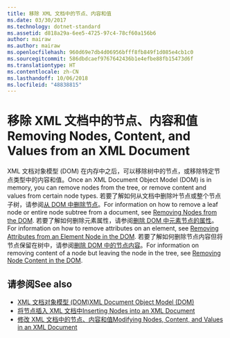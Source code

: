 ```yaml
---
title: 移除 XML 文档中的节点、内容和值
ms.date: 03/30/2017
ms.technology: dotnet-standard
ms.assetid: d818a29a-6ee5-4725-97c4-78cf60a156b6
author: mairaw
ms.author: mairaw
ms.openlocfilehash: 960d69e7db4d06956bfff8fb849f1d085e4cb1c0
ms.sourcegitcommit: 586dbdcaef9767642436b1e4efbe88fb15473d6f
ms.translationtype: HT
ms.contentlocale: zh-CN
ms.lasthandoff: 10/06/2018
ms.locfileid: "48838815"
---
```

# <a name="removing-nodes-content-and-values-from-an-xml-document"></a><span data-ttu-id="3d581-102">移除 XML 文档中的节点、内容和值</span><span class="sxs-lookup"><span data-stu-id="3d581-102">Removing Nodes, Content, and Values from an XML Document</span></span>
<span data-ttu-id="3d581-103">XML 文档对象模型 (DOM) 在内存中之后，可以移除树中的节点，或移除特定节点类型中的内容和值。</span><span class="sxs-lookup"><span data-stu-id="3d581-103">Once an XML Document Object Model (DOM) is in memory, you can remove nodes from the tree, or remove content and values from certain node types.</span></span> <span data-ttu-id="3d581-104">若要了解如何从文档中删除叶节点或整个节点子树，请参阅[从 DOM 中删除节点](../../../../docs/standard/data/xml/removing-nodes-from-the-dom.md)。</span><span class="sxs-lookup"><span data-stu-id="3d581-104">For information on how to remove a leaf node or entire node subtree from a document, see [Removing Nodes from the DOM](../../../../docs/standard/data/xml/removing-nodes-from-the-dom.md).</span></span> <span data-ttu-id="3d581-105">若要了解如何删除元素属性，请参阅[删除 DOM 中元素节点的属性](../../../../docs/standard/data/xml/removing-attributes-from-an-element-node-in-the-dom.md)。</span><span class="sxs-lookup"><span data-stu-id="3d581-105">For information on how to remove attributes on an element, see [Removing Attributes from an Element Node in the DOM](../../../../docs/standard/data/xml/removing-attributes-from-an-element-node-in-the-dom.md).</span></span> <span data-ttu-id="3d581-106">若要了解如何删除节点内容但将节点保留在树中，请参阅[删除 DOM 中的节点内容](../../../../docs/standard/data/xml/removing-node-content-in-the-dom.md)。</span><span class="sxs-lookup"><span data-stu-id="3d581-106">For information on removing content of a node but leaving the node in the tree, see [Removing Node Content in the DOM](../../../../docs/standard/data/xml/removing-node-content-in-the-dom.md).</span></span>  
  
## <a name="see-also"></a><span data-ttu-id="3d581-107">请参阅</span><span class="sxs-lookup"><span data-stu-id="3d581-107">See also</span></span>

- [<span data-ttu-id="3d581-108">XML 文档对象模型 (DOM)</span><span class="sxs-lookup"><span data-stu-id="3d581-108">XML Document Object Model (DOM)</span></span>](../../../../docs/standard/data/xml/xml-document-object-model-dom.md)  
- [<span data-ttu-id="3d581-109">将节点插入 XML 文档中</span><span class="sxs-lookup"><span data-stu-id="3d581-109">Inserting Nodes into an XML Document</span></span>](../../../../docs/standard/data/xml/inserting-nodes-into-an-xml-document.md)  
- [<span data-ttu-id="3d581-110">修改 XML 文档中的节点、内容和值</span><span class="sxs-lookup"><span data-stu-id="3d581-110">Modifying Nodes, Content, and Values in an XML Document</span></span>](../../../../docs/standard/data/xml/modifying-nodes-content-and-values-in-an-xml-document.md)
